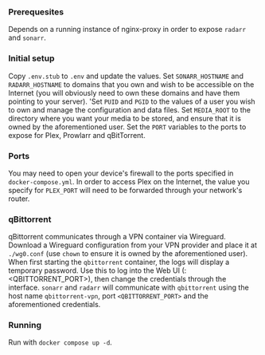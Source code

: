 ### Prerequesites
Depends on a running instance of nginx-proxy in order to expose `radarr` and `sonarr`.

### Initial setup
Copy `.env.stub` to `.env` and update the values. Set `SONARR_HOSTNAME` and `RADARR_HOSTNAME` to domains that you own and wish to be accessible on the Internet (you will obviously need to own these domains and have them pointing to your server). 'Set `PUID` and `PGID` to the values of a user you wish to own and manage the configuration and data files. Set `MEDIA_ROOT` to the directory where you want your media to be stored, and ensure that it is owned by the aforementioned user. Set the `PORT` variables to the ports to expose for Plex, Prowlarr and qBitTorrent. 

### Ports
You may need to open your device's firewall to the ports specified in `docker-compose.yml`. In order to access Plex on the Internet, the value you specify for `PLEX_PORT` will need to be forwarded through your network's router.

### qBittorrent
qBittorrent communicates through a VPN container via Wireguard. Download a Wireguard configuration from your VPN provider and place it at `./wg0.conf` (use `chown` to ensure it is owned by the aforementioned user). When first starting the `qbittorrent` container, the logs will display a temporary password. Use this to log into the Web UI (<local ip>:<QBITTORRENT_PORT>), then change the credentials through the interface. `sonarr` and `radarr` will communicate with `qbittorrent` using the host name `qbittorrent-vpn`, port `<QBITTORRENT_PORT>` and the aforementioned credentials.

### Running
Run with `docker compose up -d`.
